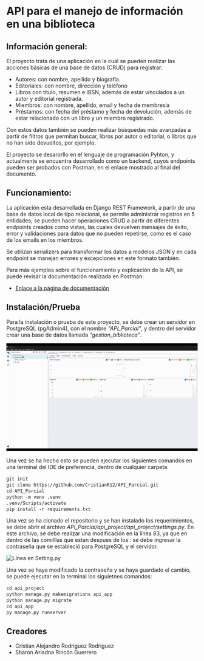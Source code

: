 # API para el manejo de información en una biblioteca

## Información general:
El proyecto trata de una aplicación en la cual se pueden realizar las acciones básicas de una base de datos (CRUD) para registrar:
- Autores: con nombre, apellido y biografía.
- Editoriales: con nombre, dirección y teléfono
- Libros con título, resumen e IBSN, además de estar vínculados a un autor y editorial registrada.
- Miembros: con nombre, apellido, email y fecha de membresía
- Préstamos: con fecha del préstamo y fecha de devolución, además de estar relacionado con un libro y un miembro registrado.

Con estos datos también se pueden realizar búsquedas más avanzadas a partir de filtros que permitan buscar, libros por autor o editorial, o libros que no han sido devueltos, por ejemplo.

El proyecto se desarorllo en el lenguaje de programación Pyhton, y actualmente se encuentra desarrollado como un backend, cuyos endpoints pueden ser probados con Postman, en el enlace mostrado al final del documento.

## Funcionamiento:
La aplicación esta desarrollada en Django REST Framework, a partir de una base de datos local de tipo relacional, se permite administrar registros en 5 entidades; se pueden hacer operaciones CRUD a partir de diferentes endpoints creados como vistas, las cuales devuelven mensajes de éxito, error y validaciones para datos que no pueden repetirse, como es el caso de los emails en los miembros.

Se utilizan serializers para transformar los datos a modelos JSON y en cada endpoint se manejan errores y excepciones en este formato también.

Para más ejemplos sobre el funcionamiento y explicación de la API, se puede revisar la documentación realizada en Postman:
* [Enlace a la página de documentación](https://documenter.getpostman.com/view/43047808/2sB3HjM1qH)

## Instalación/Prueba
Para la instalación o prueba de este proyecto, se debe crear un servidor en PostgreSQL (pgAdmin4), con el nombre *"API_Parcial"*, y dentro del servidor crear una base de datos llamada *"gestion_biblioteca"*.

![Video Explicación - Creación de la base de datos en Postgre](./img/Tutorial.gif)

Una vez se ha hecho esto se pueden ejecutar los siguientes comandos en una terminal del IDE de preferencia, dentro de cualquier carpeta:
```
git init
git clone https://github.com/CristianR12/API_Parcial.git
cd API_Parcial
python -m venv .venv
.venv/Scripts/activate
pip install -r requirements.txt
```

Una vez se ha clonado el repositorio y se han instalado los requerimientos, se debe abrir el archivo *API_Parcial/api_project/api_project/settings.py*. En este archivo, se debe realizar una modificación en la línea 83, ya que en dentro de las comilllas que estan despues de los : se debe ingresar la contraseña que se estableció para PostgreSQL y el servidor.

![Línea en Setting.py](./img/lineaSetting.png)

Una vez se haya modificado la contraseña y se haya guardado el cambio, se puede ejecutar en la terminal los siguietnes comandos:

```
cd api_project
python manage.py makemigrations api_app
python manage.py migrate
cd api_app
py manage.py runserver
```

## Creadores
- Cristian Alejandro Rodriguez Rodriguez
- Sharon Ariadna Rincón Guerrero